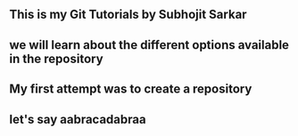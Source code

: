 ## This is my Git Tutorials by Subhojit Sarkar
## we will learn about the different options available in the repository

## My first attempt was to create a repository

## let's say aabracadabraa